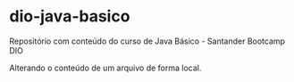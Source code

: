 # dio-java-basico
Repositório com conteúdo do curso de Java Básico - Santander Bootcamp DIO

Alterando o conteúdo de um arquivo de forma local.
